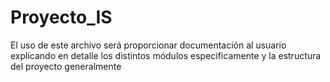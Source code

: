 # Proyecto_IS
El uso de este archivo será proporcionar documentación al usuario explicando en detalle los distintos módulos especificamente y la estructura del proyecto generalmente

